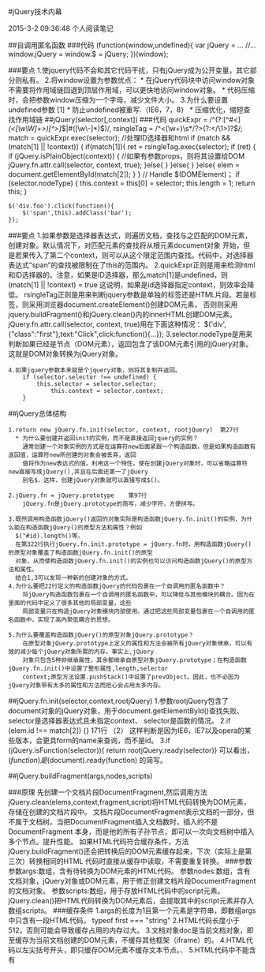 #jQuery技术内幕

2015-3-2 09:36:48
个人阅读笔记

##自调用匿名函数
###代码
    (function(window,undefined){
        var jQuery = ...
        //...
        window.jQuery = window.$ = jQuery;
    })(window);

###要点
    1.使jquery代码不会和其它代码干扰，只有jQuery成为公开变量，其它部分则私有。
    2.将window设置为参数优点：
        * 在jQuery代码块中访问window对象不需要将作用域链回退到顶层作用域，可以更快地访问window对象。
        * 代码压缩时，会把参数window压缩为一个字母，减少文件大小。
    3.为什么要设置undefined参数 [1]
        * 防止undefined被重写.（IE6，7，8）
        * 压缩优化，缩短查找作用域链
##jQuery(selector[,context])
###代码
    quickExpr = /^(?:[^#<]*(<[\w\W]+>)[^>]*$|#([\w\-]*)$)/,
    rsingleTag = /^<(\w+)\s*\/?>(?:<\/\1>)?$/;
    match = quickExpr.exec(selector);
    //处理ID选择器和html
    if (match && (match[1] || !context)) {
        if(match[1]){
            ret = rsingleTag.exec(selector);
            if (ret) {
                if (jQuery.isPlainObject(context)) {  //如果有参数props，则将其设置给DOM
                    jQuery.fn.attr.call(selector, context, true);
                }else{
                }
            }else{
            }
        }else{
            elem = document.getElementById(match[2]);
        }
    }
    // Handle $(DOMElement)；
    if (selector.nodeType) {
        this.context = this[0] = selector;
        this.length = 1;
        return this;
    }

    $('div.foo').click(function(){
        $('span',this).addClass('bar');
    });

###要点
    1.如果参数是选择器表达式，则遍历文档，查找与之匹配的DOM元素，创建对象。默认情况下，对匹配元素的查找将从根元素document对象
      开始，但是若果传入了第二个context，则可以从这个限定范围内查找。代码中，对选择器表达式“span”的查找被限制在了this的范围内。
    2.quickExpr正则是用来检测html和ID选择器的。注意，如果是ID选择器，那么match[1]是undefined，则(match[1] || !context) = true
      这说明，如果是id选择器指定context，则效率会降低。
      rsingleTag正则是用来判断jquery参数是单独的标签还是HTML片段。若是标签，则采用浏览器document.createElement()创建DOM元素，
      否则则采用jquery.buildFragment()和jQuery.clean()内的innerHTML创建DOM元素。
      jQuery.fn.attr.call(selector, context, true)用在下面这种情况：
        $('div',{"class":"first"},text:"Click",click:function(){...});
    3.selector.nodeType是用来判断如果已经是节点（DOM元素），返回包含了该DOM元素引用的jQuery对象。这就是DOM对象转换为jQuery对象。

    4.如果jquery参数本来就是个jquery对象，则将其复制并返回。
        if (selector.selector !== undefined) {
            this.selector = selector.selector;
                this.context = selector.context;
        }
##jQuery总体结构

    1.return new jQuery.fn.init(selector, context, rootjQuery)  第27行
      * 为什么要创建并返回init的实例，而不是直接返回jquery的实例？
        通常创建一个对象实例的方式是在运算符new后面紧跟一个构造函数，但是如果构造函数有返回值，运算符new所创建的对象会被丢弃，返回
        值将作为new表达式的值。利用这一个特性，使在创建jQuery对象时，可以省略运算符new直接写成jQuery(),并且在后面还第一了jQuery
        别名$，这样，创建jQuery对象就可以直接写成$()。

    2.jQuery.fn = jQuery.prototype    第97行
        jQuery.fn是jQuery.prototype的简写，减少字符，方便拼写。

    3.既然调用构造函数jQuery()返回的对象实际是构造函数jQuery.fn.init()的实例，为什么能在构造函数jQuery()的原型方法和属性？例如
      $("#id).length()等。
      在第322行执行jQuery.fn.init.prototype = jQuery.fn时，用构造函数jQuery()的原型对象覆盖了构造函数jQuery.fn.init()的原型
      对象，从而使构造函数jQuery.fn.init()的实例也可以访问构造函数jQuery()的原型方法和属性。
      结合1,3可以发现一种新的创建对象的方式。
    4.为什么要把22行定义的构造函数jQuery的代码包裹在一个自调用的匿名函数中？
        将jQuery构造函数包裹在一个自调用的匿名函数中，可以降低与其他模块的耦合。因为在里面的代码中定义了很多其他的局部变量，这些
        局部变量只在构造jQuery对象模块内部使用。通过把这些局部变量包裹在一个自调用的匿名函数中，实现了高内聚低耦合的思想。

    5.为什么要覆盖构造函数jQuery()的原型对象jQuery.prototype？
        在原型对象jQuery.prototype上定义的属性和方法会被所有jQuery对象继承，可以有效的减少每个jQuery对象所需的内存。事实上,jQuery
        对象只包含5种非继承属性，其余都继承自原型对象jQuery.prototype；在构造函数jQuery.fn.init()中设置了整形属性,length,selector
        context;原型方法设置.pushStack()中设置了prevObject。因此，也不必因为jQuery对象带有太多的属性和方法而担心会占用太多内存。
##jQuery.fn.init(selector,context,rootjQuery)
    1.参数rootjQuery包含了document对象的jQuery对象，用于document.getElementById()查找失败、selector是选择器表达式且未指定context、
    selector是函数的情况。
    2.if (elem.id !== match[2]) {}  171行   （2）
        这样判断是因为IE6，IE7以及opera的某些版本，会更具form的name来查询，而不是id。
    3.if (jQuery.isFunction(selector)){ return rootjQuery.ready(selector)}
        可以看出，$(function)是$(document).ready(function) 的简写。

##jQuery.buildFragment(args,nodes,scripts)

###原理
      先创建一个文档片段DocumentFragment,然后调用方法jQuery.clean(elems,context,fragment,script)将HTML代码转换为DOM元素，
    存储在创建的文档片段中。
      文档片段DocumentFragment表示文档的一部分，但不属于文档树。当把DocumentFragment插入文档数时，插入的不是DocumentFragment
    本身，而是他的所有子孙节点，即可以一次向文档树中插入多个节点。提升性能。
      如果HTML代码符合缓存条件，方法jQuery.buildFragment()还会把转换后的DOM元素缓存起来，下次（实际上是第三次）转换相同的HTML
    代码时直接从缓存中读取，不需要重复转换。
###参数
      参数args:数组，含有待转换为DOM元素的HTML代码。
      参数nodes:数组，含有文档对象，jQuery对象或DOM元素，用于修正创建文档片段DocumentFragment的文档对象。
      参数scripts:数组，用于存放HTML代码中的script元素。jQuery.clean()把HTML代码转换为DOM元素后，会提取其中的script元素并存入
    数组scripts。
###缓存条件
    1.args的长度为1且第一个元素是字符串，即数组args中只含有一段HTML代码。 typeof first === "string"
    2.HTML代码长度小于512，否则可能会导致缓存占用的内存过大。
    3.文档对象doc是当前文档对象，即至缓存为当前文档创建的DOM元素，不缓存其他框架（iframe）的。
    4.HTML代码以左尖括号开头，即只缓存DOM元素不缓存文本节点。、
    5.HTML代码中不能含有<script>,<object>,<embed>,<option>,<style> 因为如果缓存option会导致丢失option的选中状态。
    6.当前浏览器可以正确的复制单选按钮和复选框的选中状态checked,或者HTML代码中单选按钮和复选按钮没有被选中。
    7.当前浏览器可以正确地复制HTML5元素或者HTML代码中没有HTML5标签。

##jQuery.clean(elems,context,fragment,script)

###原理
      方法jQuery.clean()负责把HTML代码转换成DOM元素，并提取其中的script元素。该方法先创建一个临时的div元素，并将其插入一个
    安全的文档片段中，然后把HTML元素代码赋值给div元素的innerHTML属性，浏览器会自动生成DOM元素，最后解析div元素的子元素得到
    转换后的DOM元素。
      安全文档片段指能正确渲染HTML5元素的文档片段，通过在文档片段上创建HTML5元素，可以教会浏览器正确的渲染HTML5元素。
      如果HTML代码中含有需要包裹在父标签中的子标签，例如<option>需要包裹在<select>中，方法jQuery.clean()会先在HTML
    代码的前后加上父标签和关闭标签，在设置临时div元素的innerHTML属性生成DOM元素后，在层层剥去包裹的父元素，取出HTML
    代码对应的DOM元素。
      如果HTML代码中含有<script>标签，为了能执行其中的script代码或者其引用的文件，在设置临时div元素的innerHTML属性
    生成DOM元素后，jQuery.clean()会提取<script>中的元素放入scripts数组中.注意，含有<script>标签的HTML代码设置给某
    个元素innerHTML后，其中的script代码并不会自动执行，所引用的javascript文件也不会加载和执行。(3-script自动执行)

###参数
      参数elems:数组，包含了待转换的HTML代码。
      参数context：文档对象，该参数在方法jQuery.buildFragment()中被修改为正确的文档对象（变量doc），稍后会调用它
    的方法createTextNode()创建文本节点、调用方法createElement()创建临时div元素。
      参数fragment：文档片段，作为存放转换后的DOM元素的占位符，该参数在jQuery.buildFragment中被创建。
      参数scripts：数组，用于存放转换后的DOM元素中的scripts元素。
###要点
    * 由于在.before()和.after()中直接调用clean()方法，并且只传入elems参数，所以要对context进行修正。
    * context = context || document
    由于在IE中，context.createElement失败返回的是object，所以还需增加验证
    if( typeof context.createElement ==="undefined"){
        context = context.ownerDocument || context[0] && context[0].ownerDocument || document;
    }

    * 创建option如果包含在单选的<select>中，创建的第一个option元素的属性会被浏览器默认设置为true，而如果
    包含在多选的<select multiple='multiple'>中，则不会被浏览器修改。
    * 在IE9以下的浏览器中，不能序列化标签<link>和<script>,即通过浏览器的innerHTML机制不能将其转换为对应的
    script元素和link元素。解决方案是在标签<link>和<script>外面再包裹一层元素再转换。包裹的元素定义在
    wrapMap._default中，_default默认为[0,"",""],如果jQuery.support.htmlSerialize为false，则会在第5675
    行被修正为[1,"div<div>","</div>"]。                          (4-innerHTML插入script元素兼容性问题)
    * 创建安全片段:IE9以下的浏览器不支持HTML5元素，如果遇到未知标签（如<article>）,浏览器会向DOM树插入一个
    没有子元素的空元素。解决方法是在使用未知标签之前，使用document.createElement('未知标签')创建一个对应的
    DOM元素，这样就“教会”浏览器正确的解析和渲染这个未知标签。    (jQuery1.7.1 5667行)
    * 利用浏览器的innerHTML机制将HTML代码转换为DOM元素
    先为HTML代码包裹必要的父标签，然后赋值给临时的div元素的innerHTML属性，从而将HTML代码转换为DOM元素，之后
    再层层剥去包裹的父元素，得到转换后的DOM元素。
    * 返回转换后的DOM元素，如果传入了文档片段fragment和数组scripts，那么调用jQuery.clean()的代码应从fragment
    中读取转换后的DOM元素，从scripts中读取合法的script元素。如果未传入，则只能使用返回值ret.

##jQuery.extend([deep],target,object1[,objectN])
    等同于jQuery.fn.extend([deep],target,object1[,objectN]),用于合并两个或多个对象的属性到第一个对象。
###参数
      参数deep：可选布尔值，表示是否进行深度合并（即递归合并）。合并行为默认是不递归的，如果第一个参数的属性
    本身是一个对象或者数组，那么他的属性会被后面的其它参数的同名属性完全覆盖。如果为true，表示进行深度合并，
    合并过程是递归的。
      参数target：目标对象
      参数object1[,objectN]:源对象，包含待合并属性。如果提供了2个或者更多的对象，所有源对象的属性都将会合并
    到目标对象；如果仅提供一个对象，意味着参数target被忽略，jQuery或者jQuery.fn被当做目标对象，通过这种方式
    可以再jQuery或者jQuery.fn上添加新的属性和方法，jQuery的其他模块大都是这么实现的。
###
    1.当参数个数不定时，函数参数不列出，采用argument获取。
    2.如果不是深度合并，核心代码为target[name] = object[name]
    3.深度合并递归停止点 if (target === copy) {continue;}
##jQuery其它方法技巧
    1.使用get()方法时，参数可以为负数，这是可以使用length+num计算来获取负索引所在的位置。
    2.each(callback,args),jQuery.each(object,callback,args)
        参数object:待遍历的对象或数组
        参数callbacks:回调函数，会在数组的每个元素或对象的每个属性上执行。
        参数args:传给回调函数callbacks的参数数组，可选。如果没有传入参数。
        if (callback.apply(object[ name ], args) === false) {break;}
    3.map(callback(value,indexOrKey))，jQuery.map(arrayOrObject,callback(value,indexOrKey))
      map()遍历当前jQuery对象，在每个元素上执行回调函数，并将回调函数的返回值放入一个新jQuery对象中。该方法常用于
    获取或设置DOM元素集合的值。
      执行回调函数时，关键字this指向当前元素。回调函数可以返回一个独立的数据项或者数据项数组，返回值将被插入
    结果集当中。    304行
      jQuery.map()对数组中的每个元素或对象的每个属性调用回调函数，并将函数的返回值放入一个新的数组中。执行
    回调函数时传入两个参数：数组元素或属性值，元素下标或属性名。
      return ret.concat.apply([], ret)    在空数组[]上调用方法concat()扁平化结果集ret中的元素，并返回。
    4.原型方法.pushStack(elements,name,argument)
      创建一个新的空jQuery对象，然后把DOM元素集合放入这个jQuery对象中，并保留对当前jQuery对象的引用。 239
        参数elems:将放入新jQuery对象的元素数组（或类数组对象）。
        参数name:产生元素数组elems的jQuery方法名。
        参数selector:传给jQuery方法的参数，用于修正原型属性.selector。因为jQuery对象都包含了selector属性。
    5.方法.end()结束当前链条中最近的筛选操作，并将匹配元素集合还原为之前的状态。
        return this.prevObject || jQuery.constructor(null)  返回前一个jQuery对象，如果不存在则返回空的对象。
      pushStack入栈，end出栈
    6.slice
        return this.pushStack( slice.apply(this,arguments),"slice",slice.call(arguments).join(",") );
      先借用数组方法slice()从当前jQuery对象中获取指定范围的子集(数组)，在调用方法.pushStack()把子集转换为jQuery
      对象，同时通过属性prevObject保留了对当前jQuery对象的引用。
        字符串转数组的快速方法 i = +i 这就直接将i变为了数字。
##静态属性和方法
###jQuery.noConflict([removeAll])
    if(window.$ === jQuery){window.$ = _$}只有在jQuery库持有全局变量$的情况下，才会释放$的控制权，用_$代替。
    if(deep && window.jQuery = _jQuery) 传入参数true，则表示用_jQuery代替jQuery
###jQuery.type(obj)
      判断参数内建javascript类型。如果参数是undefined或者null，则返回undefined或null；如果参数是javascript内部
    对象，则返回对应的字符串名称；其它情况一律返回“object”。
    return obj == null ? String( obj ) :class2type[toString.call(obj)] || "object";
      注意：如果obj是undefined，obj == null 为true。而String(obj)能将其转换为对应的原始字符串“undefined”或null
###class2type
    toString = Object.prototype.toString
    class2type = {}
    jquery.each("Boolean Number String Function Array Date RegExp Object".split(" "),function(i,name){
        class2type["[object "+name+"]"] = name.toLowerCase();
    })
###jQuery.isWindow(obj)
    通过特征属性setInterval来实现判断是否是window对象。
    return obj && typeof obj === "object" && "setInterval" in obj;
###jQuery.isNumeric( value )
    用于判断参数是否是数字或者看起来像数字。
    !isNaN(parseFloat(obj)) && isFinite( obj );
    方法parseFloat(string)用于对字符串参数进行解析，并返回字符串中第一个数字。
    parseFloat('12.3a')  ===>12.3
    parseInt('12.3a')  ===>12
    isNaN和isFinite是js原生函数。
###isPlainObject(obj)
    判断obj是否是用对象直接量{}或new Object()创建的对象。 参照jsSkill判断对象的类型isPlainObject
###jQuery.parseJSON(data),jQuery.parseXML(data)
      jQuery.parseJSON(data)接受一个格式化良好的json字符串，返回解析后的javascript对象。如果参数是不正确的，那么
    抛出异常，如果参数为null或者undefined，空字符串，返回null.如果浏览器提供了原生的JSON.parse(),则使用该方法解析
    json字符串，否则使用(new Function("return "+data))()解析JSON字符串。
    data = jQuery.trim(data);//IE6/7不支持原生的JSON.parse,在使用(new Function("return "+data))()时，要移除空白符.
      jQuery.parseXML(data)接受一个格式良好的XML字符串，返回解析后的XML文档。该方法使用浏览器原生的XML解析函数实现。
    在IE9+和其它浏览器中，会使用DOMParser对象解析；在IE9以下的浏览器中，使用ActiveXObject对象解析。
###inArray(elem,array,i)
    if(indexOf){return indexOf.call(array,elem,i);} //如果浏览器支持数组方法indexOf(),调用并返回下标。ES5标准化。
###jQuery.merge(first,second)
      该方法用于合并两个数组的元素到第一个数组中。第一个数组可以使数组或类数组对象，即必须含有整形（或可转换为整形）属
    性length;第二个参数可以是数组、类数组对象或任何含有连续整形属性的对象。该方法是破坏性的，会改变第一个数组。如果想
    要保存第一个数组，可以创建一个副本。即 var newArr = jQuery.merge([],oldArr);
    for(var l=second.length,j=0,i=first.length;j<l;j++){ first[i++] = second[j] }
###jQuery.grep(array,callback,inv)
    如果参数inv未传入或是false,返回一个满足回调函数的元素数组。如参数inv为true，返回一个不满足回调函数的元素数组。
    var inv = !!inv;           retVal = !callback(elem[i],i);
###jQuery.guid,jQuery.uuid
      该属性是一个全局计数器，用于jQuery事件模块和缓存模块。在jQuery事件模块中，每个事件监听函数会被设置一个唯一的
    guid属性，用来唯一标识这个函数；在缓存模块中，通过在DOM元素上附加一个唯一标识，来关联该元素和该元素对应的缓存。
    属性guid初始值为1，每次增加1.
    794     guid:1,
    //jquery.data(elem,name,data,pvt)
    1679    elem[internalKey] = id = ++jQuery.uuid
    //jQuery.event.add:function(elem,types,handler,data,selector)
    2861    handler.guid = jQuery.guid++;

###jQuery.proxy(function,context)
    接收一个函数，返回一个新的函数，新的函数有指定的上下文。
    1）jQuery.proxy( function,context )
        参数function是将被改变上下文函数，参数context是上下文。
    2）jQuery.proxy( context,name )
        参数name是参数context的属性。指定参数name对应的函数的上下文始终未context.
    核心代码：
    var args = slice.call(arguments, 2),        //获取其它参数
        proxy = function () {
            return fn.apply(context, args.concat(slice.call(arguments)));//代理函数调用fn,调用通过apply指定上下文。
        };
    proxy.guid = fn.guid = fn.guid || proxy.guid || jQuery.guid++; //设置唯一标识guid.
###jQuery.browser
    jQuery.browser通过解析navigator.userAgent来获取浏览器类型和版本，这叫做浏览器嗅探技术。
    应该避免编写基于特定浏览器类型或版本号的代码，因为这会导致代码与特定的浏览器类型或版本紧密绑定在一起。解决浏览器兼容
    问题更好的做法是基于浏览器功能测试编写代码。
    // Useragent RegExp
    rwebkit = /(webkit)[ \/]([\w.]+)/,
    ropera = /(opera)(?:.*version)?[ \/]([\w.]+)/,
    rmsie = /(msie) ([\w.]+)/,
    rmozilla = /(mozilla)(?:.*? rv:([\w.]+))?/,